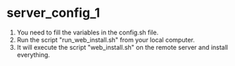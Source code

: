 # server_config_1

1) You need to fill the variables in the config.sh file.
2) Run the script "run_web_install.sh" from your local computer.
3) It will execute the script "web_install.sh" on the remote server and install everything.